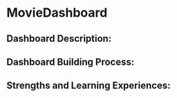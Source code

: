 # MovieDashboard

## Dashboard Description:


## Dashboard Building Process:


## Strengths and Learning Experiences: 
